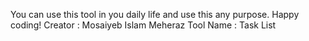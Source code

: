 You can use this tool in you daily life and use this any purpose. Happy coding!
Creator : Mosaiyeb Islam Meheraz
Tool Name : Task List 
